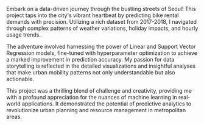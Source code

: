 Embark on a data-driven journey through the bustling streets of Seoul! This project taps into the city's vibrant heartbeat by predicting bike rental demands with precision. Utilizing a rich dataset from 2017-2018, I navigated through complex patterns of weather variations, holiday impacts, and hourly usage trends.

The adventure involved harnessing the power of Linear and Support Vector Regression models, fine-tuned with hyperparameter optimization to achieve a marked improvement in prediction accuracy. My passion for data storytelling is reflected in the detailed visualizations and insightful analyses that make urban mobility patterns not only understandable but also actionable.

This project was a thrilling blend of challenge and creativity, providing me with a profound appreciation for the nuances of machine learning in real-world applications. It demonstrated the potential of predictive analytics to revolutionize urban planning and resource management in metropolitan areas.
